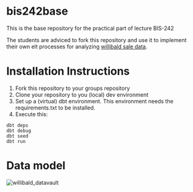 # bis242base
This is the base repository for the practical part of lecture BIS-242

The students are adviced to fork this repository and use it to implement their own elt processes for analyzing [willibald sale data](https://github.com/ddvug/Willibald-Data).

# Installation Instructions
1. Fork this repository to your groups repository
2. Clone your repository to you (local) dev environment
3. Set up a (virtual) dbt environment. This environment needs the requirements.txt to be installed.
4. Execute this:

```
dbt deps
dbt debug
dbt seed
dbt run
```

# Data model
![willibald_datavault](https://github.com/user-attachments/assets/d1a7869a-db03-43df-9d10-e4921483a17c)
